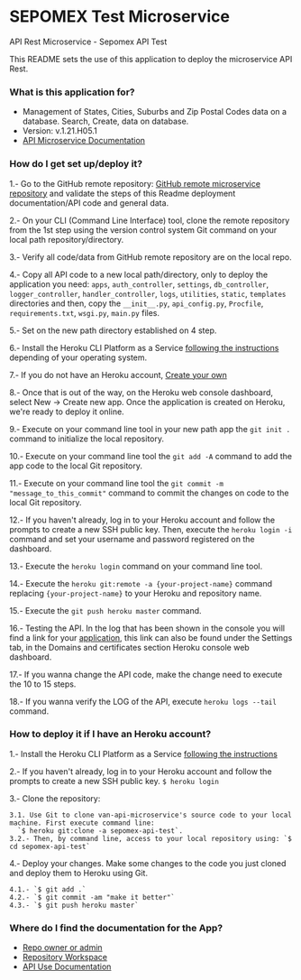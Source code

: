 # SEPOMEX Test Microservice
API Rest Microservice - Sepomex API Test

This README sets the use of this application to deploy the microservice API Rest.

### What is this application for? ###

* Management of States, Cities, Suburbs and Zip Postal Codes data on a database.
  Search, Create, data on database. 
* Version: v.1.21.H05.1
* [API Microservice Documentation](https://sepomex-api-test.herokuapp.com/)

### How do I get set up/deploy it? ###

1.- Go to the GitHub remote repository: [GitHub remote microservice repository](https://github.com/jorgeMorfinezM/sepomex_api_test.git) and validate the 
steps of this Readme deployment documentation/API code and general data.

2.- On your CLI (Command Line Interface) tool, clone the remote repository from the 1st step using the version control 
system Git command on your local path repository/directory. 

3.- Verify all code/data from GitHub remote repository are on the local repo.

4.- Copy all API code to a new local path/directory, only to deploy the application you need: `apps`, `auth_controller`, 
`settings`, `db_controller`, `logger_controller`, `handler_controller`, `logs`, `utilities`, `static`, `templates` directories and then, copy 
the `__init__.py`, `api_config.py`, `Procfile`, `requirements.txt`, `wsgi.py`, `main.py` files. 

5.- Set on the new path directory established on 4 step. 

6.- Install the Heroku CLI Platform as a Service [following the instructions](https://devcenter.heroku.com/articles/heroku-cli)
 depending of your operating system. 
 
7.- If you do not have an Heroku account, [Create your own](https://signup.heroku.com/)

8.- Once that is out of the way, on the Heroku web console dashboard, select New -> Create new app.
Once the application is created on Heroku, we're ready to deploy it online.
   
9.- Execute on your command line tool in your new path app the `git init .` command to initialize the local repository.   

10.- Execute on your command line tool the `git add -A` command to add the app code to the local Git repository.

11.- Execute on your command line tool the `git commit -m "message_to_this_commit"` command to commit the changes on 
code to the local Git repository.

12.- If you haven't already, log in to your Heroku account and follow the prompts to create a new SSH public key. 
Then, execute the `heroku login -i` command and set your username and password registered on the dashboard.

13.- Execute the `heroku login` command on your command line tool.

14.- Execute the `heroku git:remote -a {your-project-name}` command replacing `{your-project-name}` to your 
Heroku and repository name.

15.- Execute the `git push heroku master` command.  

16.- Testing the API. In the log that has been shown in the console you will find a link for your [application](https://{your-project-name}.herokuapp.com/), 
this link can also be found under the Settings tab, in the Domains and certificates section Heroku console web dashboard.

17.- If you wanna change the API code, make the change need to execute the 10 to 15 steps. 

18.- If you wanna verify the LOG of the API, execute `heroku logs --tail` command.

### How to deploy it if I have an Heroku account? ###

1.- Install the Heroku CLI Platform as a Service [following the instructions](https://devcenter.heroku.com/articles/heroku-command-line)

2.- If you haven't already, log in to your Heroku account and follow the prompts to create a new SSH public key.
`$ heroku login`

3.- Clone the repository:

    3.1. Use Git to clone van-api-microservice's source code to your local machine. First execute command line: 
      `$ heroku git:clone -a sepomex-api-test`. 
    3.2.- Then, by command line, access to your local repository using: `$ cd sepomex-api-test`

4.- Deploy your changes. Make some changes to the code you just cloned and deploy them to Heroku using Git.

    4.1.- `$ git add .`
    4.2.- `$ git commit -am "make it better"`
    4.3.- `$ git push heroku master`
 
### Where do I find the documentation for the App? ###

* [Repo owner or admin](mailto:jorge.morfinez.m@gmail.com) 
* [Repository Workspace](https://github.com/jorgeMorfinezM/sepomex_api_test)
* [API Use Documentation](https://sepomex-api-test.herokuapp.com/)